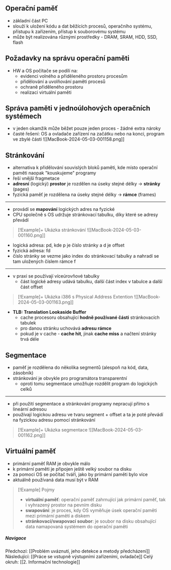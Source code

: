 ## Operační paměť
- základní část PC
- slouží k uložení kódu a dat běžících procesů, operačního systému, přístupu k zařízením, přístup k souborovému systému
- může být realizována různými prostředky - DRAM, SRAM, HDD, SSD, flash

## Požadavky na správu operační paměti
- HW a OS počítače se podílí na:
	- evidenci volného a přiděleného prostoru procesům
	- přidělování a uvolňování paměti procesů
	- ochraně přiděleného prostoru
	- realizaci virtuální paměti

## Správa paměti v jednoúlohových operačních systémech
- v jeden okamžik může běžet pouze jeden proces - žádné extra nároky
- časté řešení: OS a ovladače zařízení na začátku nebo na konci, program ve zbylé části
![[MacBook-2024-05-03-001158.png]]

## Stránkování
- alternativa k přidělování souvislých bloků paměti, kde místo operační paměti naopak "kouskujeme" programy
- řeší vnější fragmetace
- **adresní** (logický) **prostor** je rozdělen na úseky stejné délky $\rightarrow$ **stránky** (pages)
- fyzická paměť je rozdělena na úseky stejné délky $\rightarrow$ **rámce** (frames)
---
- provádí se **mapování** logických adres na fyzické
- CPU společně s OS udržuje stránkovací tabulku, díky které se adresy převádí
>[!Example]+ Ukázka stránkování
![[MacBook-2024-05-03-001160.png]]
- logická adresa: pd, kde p je číslo stránky a d je offset
- fyzická adresa: fd
- číslo stránky se vezme jako index do stránkovací tabulky a nahradí se tam uložených číslem rámce f
---
- v praxi se používají víceúrovňové tabulky
	- část logické adresy udává tabulku, další část index v tabulce a další část offset

>[!Example]+ Ukázka i386 s Physical Address Extention
>![[MacBook-2024-05-03-001163.png]]
- **TLB: Translation Lookaside Buffer**
	- cache procesoru obsahující **hodně používané části** stránkovacích tabulek
	- pro danou stránku uchovává **adresu rámce**
	- pokud je v cache - **cache hit**, jinak **cache miss** a načtení stránky trvá déle

## Segmentace
- paměť je rozdělena do několika segmentů (alespoň na kód, data, zásobník)
- stránkování je obvykle pro programátora transparentní
	- oproti tomu segmentace umožňuje rozdělit program do logických celků
---
- při použití segmentace a stránkování programy nepracují přímo s lineární adresou
- používají logickou adresu ve tvaru segment + offset a ta je poté převádí na fyzickou adresu pomocí stránkování
>[!Example]+ Ukázka segmentace
![[MacBook-2024-05-03-001162.png]]

## Virtuální paměť
- primární paměť RAM je obvykle málo
- k primární paměti je připojen ještě velký soubor na disku
- za pomoci OS se počítač tváří, jako by primární paměti bylo více
- aktuálně používaná  data musí být v RAM
>[!Example] Pojmy
>- **virtuální paměť**: operační paměť zahrnující jak primární paměť, tak i vyhrazený prostor na pevním disku
>- **swapování**: je proces, kdy OS vyměňuje úsek operační paměti mezi primární pamětí a diskem
>- **stránkovací/swapovací soubor**: je soubor na disku obsahující data namapovaná systémem do operační paměti

##### Navigace
Předchozí: [[Problém uváznutí, jeho detekce a metody předcházení]]
Následující: [[Práce se vstupně výstupními zařízeními, ovladače]]
Celý okruh: [[2. Informační technologie]]